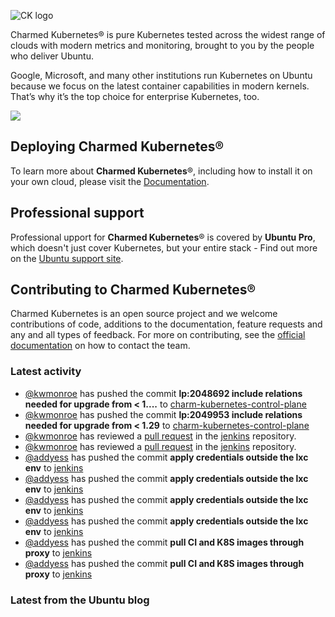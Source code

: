 ![CK logo](https://assets.ubuntu.com/v1/451d4cf4-Charmed+Kubernetes_RGB_onWhite_2022.svg)

Charmed Kubernetes® is pure Kubernetes tested across the widest range of clouds with modern metrics and monitoring, brought to you by the people who deliver Ubuntu.

Google, Microsoft, and many other institutions run Kubernetes on Ubuntu because we focus on the latest container capabilities in modern kernels. That’s why it’s the top choice for enterprise Kubernetes, too.

![](https://assets.ubuntu.com/v1/843c77b6-juju-at-a-glace.svg)

## Deploying Charmed Kubernetes®

To learn more about **Charmed Kubernetes**®, including how to install it on your own cloud, please visit the [Documentation][docs].

## Professional support

Professional upport for **Charmed Kubernetes**® is covered by **Ubuntu Pro**, which doesn't just cover Kubernetes, but your entire stack - Find out more on the [Ubuntu support site](https://ubuntu.com/support).

## Contributing to Charmed Kubernetes®

Charmed Kubernetes is an open source project and we welcome contributions of code, additions to the documentation, feature requests and any and all types of feedback. For more on contributing, see the [official documentation][get-in-touch] on how to contact the team.

<!-- LINKS -->
[docs]: https://ubuntu.com/kubernetes/docs
[get-in-touch]: https://ubuntu.com/kubernetes/docs/get-in-touch

### Latest activity

<!-- activity starts -->
 - [@kwmonroe](https://github.com/kwmonroe) has pushed the commit **lp:2048692 include relations needed for upgrade from < 1....** to [charm-kubernetes-control-plane](https://github.com/charmed-kubernetes/charm-kubernetes-control-plane)
 - [@kwmonroe](https://github.com/kwmonroe) has pushed the commit **lp:2049953 include relations needed for upgrade from < 1.29** to [charm-kubernetes-control-plane](https://github.com/charmed-kubernetes/charm-kubernetes-control-plane)
 - [@kwmonroe](https://github.com/kwmonroe) has reviewed a [pull request](https://github.com/charmed-kubernetes/jenkins/pull/1473) in the [jenkins](https://github.com/charmed-kubernetes/jenkins) repository.
 - [@kwmonroe](https://github.com/kwmonroe) has reviewed a [pull request](https://github.com/charmed-kubernetes/jenkins/pull/1473) in the [jenkins](https://github.com/charmed-kubernetes/jenkins) repository.
 - [@addyess](https://github.com/addyess) has pushed the commit **apply credentials outside the lxc env** to [jenkins](https://github.com/charmed-kubernetes/jenkins)
 - [@addyess](https://github.com/addyess) has pushed the commit **apply credentials outside the lxc env** to [jenkins](https://github.com/charmed-kubernetes/jenkins)
 - [@addyess](https://github.com/addyess) has pushed the commit **apply credentials outside the lxc env** to [jenkins](https://github.com/charmed-kubernetes/jenkins)
 - [@addyess](https://github.com/addyess) has pushed the commit **apply credentials outside the lxc env** to [jenkins](https://github.com/charmed-kubernetes/jenkins)
 - [@addyess](https://github.com/addyess) has pushed the commit **pull CI and K8S images through proxy** to [jenkins](https://github.com/charmed-kubernetes/jenkins)
 - [@addyess](https://github.com/addyess) has pushed the commit **pull CI and K8S images through proxy** to [jenkins](https://github.com/charmed-kubernetes/jenkins)
<!-- activity ends -->

<!-- roadmap starts -->

<!-- roadmap ends -->

### Latest from the Ubuntu blog

<!-- blog starts -->

<!-- blog ends -->
